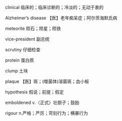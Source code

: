 clinical	临床的；临床诊断的；冷淡的；无动于衷的

Alzheimer’s disease	【医】老年痴呆症；阿尔茨海默氏病

meteorite	陨石；陨星；陨铁

vice-president	副总统

scrutiny	仔细检查

protein	蛋白质

clump	土块

plaque	【医】斑；(噬菌体)溶菌斑；血小板

hypothesis	假说；前提；假定

emboldened	v.〈正式〉壮胆子；鼓励

rigour	n.严格；严厉；苛刻行为；横暴行为
